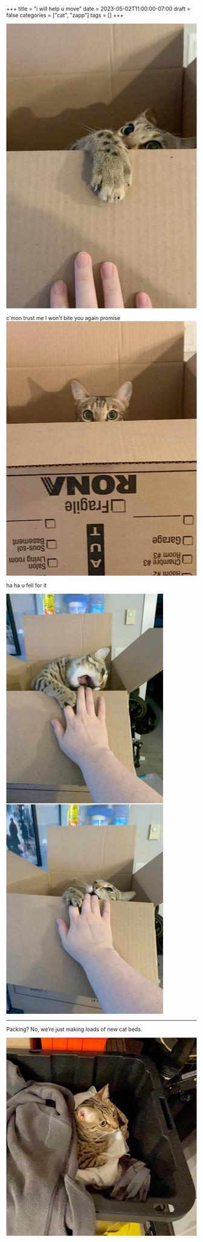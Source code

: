 +++
title = "i will help u move"
date = 2023-05-02T11:00:00-07:00
draft = false
categories = ["cat", "zapp"]
tags = []
+++

![](./help.png)

c'mon trust me I won't bite you again promise
![](./help-2.png)

ha ha u fell for it

![](./help-3.png)
![](./help-4.png)

----

Packing? No, we’re just making loads of new cat beds.

![](./bin.png)